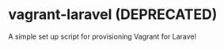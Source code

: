 vagrant-laravel (DEPRECATED)
===============

A simple set up script for provisioning Vagrant for Laravel
